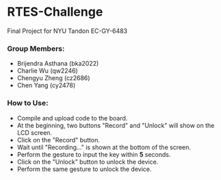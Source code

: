 # RTES-Challenge
 Final Project for NYU Tandon EC-GY-6483

### Group Members:

- Brijendra Asthana (bka2022)
- Charlie Wu (qw2246)
- Chengyu Zheng (cz2686)
- Chen Yang (cy2478)

### How to Use:

- Compile and upload code to the board.
- At the beginning, two buttons "Record" and "Unlock" will show on the LCD screen.
- Click on the "Record" button.
- Wait until "Recording..." is shown at the bottom of the screen.
- Perform the gesture to input the key within **5** seconds.
- Click on the "Unlock" button to unlock the device.
- Perform the same gesture to unlock the device.
